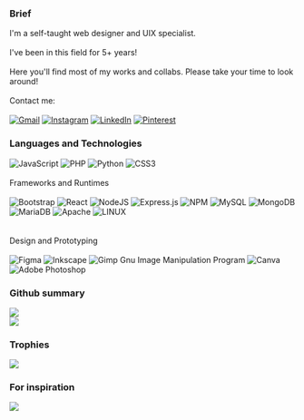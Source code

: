 
### Brief
I'm a self-taught web designer and UIX specialist.<br><br>I've been in this field for 5+ years!<br><br>Here you'll find most of my works and collabs. Please take your time to look around!
<br><br>
Contact me:
<br><br>
[![Gmail](https://img.shields.io/badge/Gmail-%23E60023.svg?style=for-the-badge&logo=Gmail&logoColor=white)](mailto:delta.advoidh@gmail.com)  [![Instagram](https://img.shields.io/badge/Instagram-%23E4405F.svg?style=for-the-badge&logo=Instagram&logoColor=white)](https://instagram.com/adwaithbc) [![LinkedIn](https://img.shields.io/badge/LinkedIn-%230077B5.svg?style=for-the-badge&logo=linkedin&logoColor=white)](https://linkedin.com/in/advoidhbiju-b3989025a) [![Pinterest](https://img.shields.io/badge/Pinterest-%23E60023.svg?style=for-the-badge&logo=Pinterest&logoColor=white)](https://pinterest.com/advoidhb)


### Languages and Technologies
![JavaScript](https://img.shields.io/badge/JavaScript-%23323330.svg?style=for-the-badge&logo=javascript&logoColor=%23F7DF1E) ![PHP](https://img.shields.io/badge/php-%23777BB4.svg?style=for-the-badge&logo=php&logoColor=white) ![Python](https://img.shields.io/badge/python-3670A0?style=for-the-badge&logo=python&logoColor=ffdd54) ![CSS3](https://img.shields.io/badge/css3-%231572B6.svg?style=for-the-badge&logo=css3&logoColor=white)
<br><br>
Frameworks and Runtimes
<br><br>
![Bootstrap](https://img.shields.io/badge/bootstrap-%23563D7C.svg?style=flat-square&logo=bootstrap&logoColor=white) ![React](https://img.shields.io/badge/react-%2320232a.svg?style=flat-square&logo=react&logoColor=%2361DAFB) ![NodeJS](https://img.shields.io/badge/node.js-6DA55F?style=flat-square&logo=node.js&logoColor=white) ![Express.js](https://img.shields.io/badge/express.js-%23404d59.svg?style=flat-square&logo=express&logoColor=%2361DAFB) ![NPM](https://img.shields.io/badge/NPM-%23000000.svg?style=flat-square&logo=npm&logoColor=white) ![MySQL](https://img.shields.io/badge/mysql-%2300f.svg?style=flat-square&logo=mysql&logoColor=white) ![MongoDB](https://img.shields.io/badge/MongoDB-%234ea94b.svg?style=flat-square&logo=mongodb&logoColor=white) ![MariaDB](https://img.shields.io/badge/MariaDB-003545?style=flat-square&logo=mariadb&logoColor=white) ![Apache](https://img.shields.io/badge/apache-%23D42029.svg?style=flat-square&logo=apache&logoColor=white) ![LINUX](https://img.shields.io/badge/Linux-FCC624?style=flat-square&logo=linux&logoColor=black) 	
<br><br>
Design and Prototyping
<br><br>
![Figma](https://img.shields.io/badge/figma-%23F24E1E.svg?style=flat-square&logo=figma&logoColor=white) ![Inkscape](https://img.shields.io/badge/Inkscape-e0e0e0?style=flat-square&logo=inkscape&logoColor=080A13) ![Gimp Gnu Image Manipulation Program](https://img.shields.io/badge/Gimp-657D8B?style=flat-square&logo=gimp&logoColor=FFFFFF) ![Canva](https://img.shields.io/badge/Canva-%2300C4CC.svg?style=flat-square&logo=Canva&logoColor=white) ![Adobe Photoshop](https://img.shields.io/badge/adobephotoshop-%2331A8FF.svg?style=flat-square&logo=adobephotoshop&logoColor=white)
### Github summary

![](https://github-readme-streak-stats.herokuapp.com/?user=advoidh-b&theme=tokyonight&hide_border=true)<br/>
![](https://github-readme-stats.vercel.app/api/top-langs/?username=advoidh-b&theme=tokyonight&hide_border=true&include_all_commits=false&count_private=false&layout=compact)

### Trophies
![](https://github-profile-trophy.vercel.app/?username=advoidh-b&theme=tokyonight&no-frame=true&no-bg=true&margin-w=4)

### For inspiration
![](https://quotes-github-readme.vercel.app/api?type=horizontal&theme=tokyonight)

<!-- Proudly created with GPRM ( https://gprm.itsvg.in ) -->

